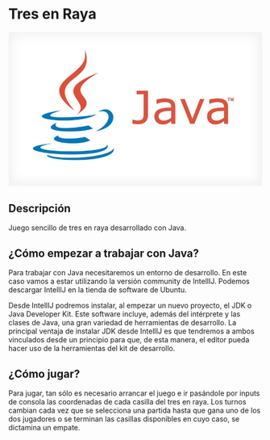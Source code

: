 # Tres en Raya

<img src="./images/java.jpg" alt="java-image" />

## Descripción

Juego sencillo de tres en raya desarrollado con Java.

## ¿Cómo empezar a trabajar con Java?

Para trabajar con Java necesitaremos un entorno de desarrollo. En este caso vamos a estar utilizando la versión community de IntellIJ. Podemos descargar IntellIJ en la tienda de software de Ubuntu.

Desde IntellIJ podremos instalar, al empezar un nuevo proyecto, el JDK o Java Developer Kit. Este software incluye, además del intérprete y las clases de Java, una gran variedad de herramientas de desarrollo. La principal ventaja de instalar JDK desde IntellIJ es que tendremos a ambos vinculados desde un principio para que, de esta manera, el editor pueda hacer uso de la herramientas del kit de desarrollo.

## ¿Cómo jugar?

Para jugar, tan sólo es necesario arrancar el juego e ir pasándole por inputs de consola las coordenadas de cada casilla del tres en raya. Los turnos cambian cada vez que se selecciona una partida hasta que gana uno de los dos jugadores o se terminan las casillas disponibles en cuyo caso, se dictamina un empate.
